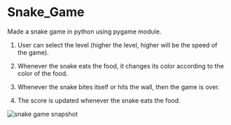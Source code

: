 # Snake_Game

Made a snake game in python using pygame module.

1. User can select the level (higher the level, higher will be the speed of the game).

2. Whenever the snake eats the food, it changes its color according to the color of the food.

3. Whenever the snake bites itself or hits the wall, then the game is over.

4. The score is updated whenever the snake eats the food.


![snake game snapshot](snake.gif)

